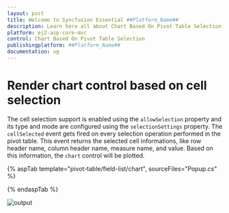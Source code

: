 ```yaml
---
layout: post
title: Welcome to Syncfusion Essential ##Platform_Name##
description: Learn here all about Chart Based On Pivot Table Selection of Syncfusion Essential ##Platform_Name## widgets based on HTML5 and jQuery.
platform: ej2-asp-core-mvc
control: Chart Based On Pivot Table Selection
publishingplatform: ##Platform_Name##
documentation: ug
---
```


# Render chart control based on cell selection

The cell selection support is enabled using the `allowSelection` property and its type and mode are configured using the `selectionSettings` property. The `cellSelected` event gets fired on every selection operation performed in the pivot table. This event returns the selected cell informations, like row header name, column header name, measure name, and value. Based on this information, the `chart` control will be plotted.

{% aspTab template="pivot-table/field-list/chart", sourceFiles="Popup.cs" %}

{% endaspTab %}

![output](images/chart-selection.png)